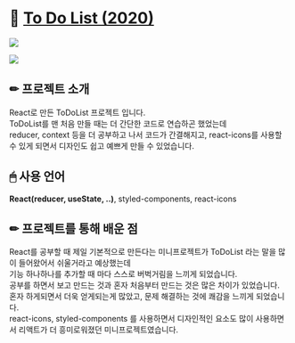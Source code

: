 # 📌 [To Do List (2020)](https://hyerimyang.github.io/todolist/)

![](https://images.velog.io/images/hyerimiya/post/c2c34f7b-1c86-47c5-9f0c-a4f6972692c8/todolist_gif.gif)

![](https://images.velog.io/images/hyerimiya/post/2a876084-e2e5-44fe-b293-ca93b1c7819e/1.png)


## ✏ 프로젝트 소개
React로 만든 ToDoList 프로젝트 입니다.    
ToDoList를 맨 처음 만들 때는 더 간단한 코드로 연습하곤 했었는데   
reducer, context 등을 더 공부하고 나서 코드가 간결해지고, 
react-icons를 사용할 수 있게 되면서 디자인도 쉽고 예쁘게 만들 수 있었습니다.  

## 🖱 사용 언어
**React(reducer, useState, ..)**, styled-components, react-icons

## ✏ 프로젝트를 통해 배운 점
React를 공부할 때 제일 기본적으로 만든다는 미니프로젝트가 ToDoList 라는 말을 많이 들어왔어서 쉬울거라고 예상했는데  
기능 하나하나를 추가할 때 마다 스스로 버벅거림을 느끼게 되었습니다.  
공부를 하면서 보고 만드는 것과 혼자 처음부터 만드는 것은 많은 차이가 있었습니다.  
혼자 하게되면서 더욱 얻게되는게 많았고, 문제 해결하는 것에 쾌감을 느끼게 되었습니다.  
react-icons, styled-components 를 사용하면서 디자인적인 요소도 많이 사용하면서 리액트가 더 흥미로워졌던 미니프로젝트였습니다.  

